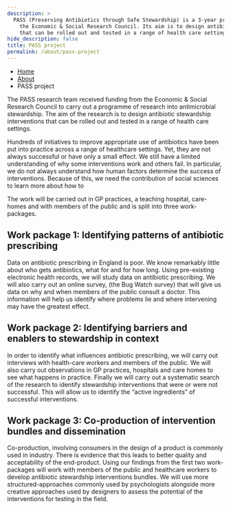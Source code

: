 ```yaml
---
description: >
  PASS (Preserving Antibiotics through Safe Stewardship) is a 3-year programme grant funded by 
    the Economic & Social Research Council. Its aim is to design antibiotic stewardship interventions 
    that can be rolled out and tested in a range of health care settings. 
hide_description: false
title: PASS project
permalink: /about/pass-project
---
```


<ul class="breadcrumb">
  <li><a href="/">Home</a></li>
  <li><a href="/about">About</a></li>
  <li>PASS project</li>
</ul>

The PASS research team received funding from the Economic & Social Research Council to carry out a programme of research into antimicrobial stewardship. The aim of the research is to design antibiotic stewardship interventions that can be rolled out and tested in a range of health care settings. 

Hundreds of initiatives to improve appropriate use of antibiotics have been put into practice across a range of healthcare settings. Yet, they are not always successful or have only a small effect. We still have a limited understanding of why some interventions work and others fail. In particular, we do not always understand how human factors determine the success of interventions. Because of this, we need the contribution of social sciences to learn more about how to 

The work will be carried out in GP practices, a teaching hospital, care-homes and with members of the public and is split into three work-packages.

## Work package 1: Identifying patterns of antibiotic prescribing

Data on antibiotic prescribing in England is poor. We know remarkably little about who gets antibiotics, what for and for how long. Using pre-existing electronic health records, we will study data on antibiotic prescribing. We will also carry out an online survey, (the Bug Watch survey) that will give us data on why and when members of the public consult a doctor. This information will help us identify where problems lie and where intervening may have the greatest effect. 

## Work package 2: Identifying barriers and enablers to stewardship in context 

In order to identify what influences antibiotic prescribing, we will carry out interviews with health-care workers and members of the public. We will also carry out observations in GP practices, hospitals and care homes to see what happens in practice. Finally we will carry out a systematic search of the research to identify stewardship interventions that were or were not successful. This will allow us to identify the “active ingredients” of successful interventions. 

## Work package 3: Co-production of intervention bundles and dissemination

Co-production, involving consumers in the design of a product is commonly used in industry. There is evidence that this leads to better quality and acceptability of the end-product. Using our findings from the first two work-packages will work with members of the public and healthcare workers to develop antibiotic stewardship interventions bundles. We will use more structured-approaches commonly used by psychologists alongside more creative approaches used by designers to assess the potential of the interventions for testing in the field. 
